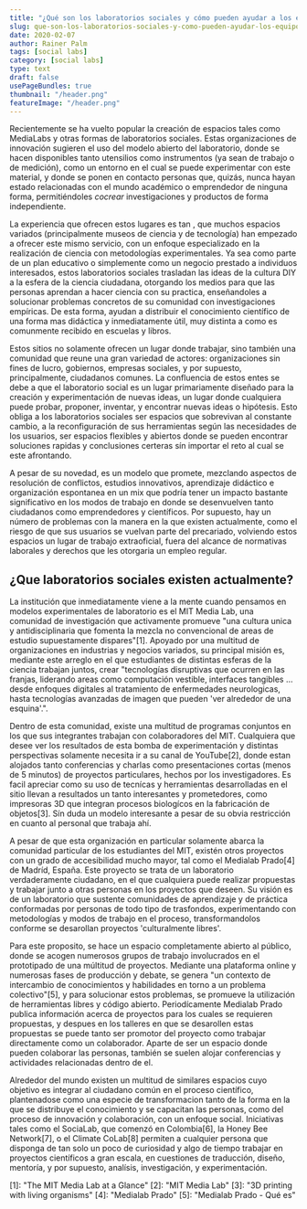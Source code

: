 ```yaml
---
title: "¿Qué son los laboratorios sociales y cómo pueden ayudar a los equipos de investigación?"
slug: que-son-los-laboratorios-sociales-y-como-pueden-ayudar-los-equipos-de-investigacion
date: 2020-02-07
author: Rainer Palm
tags: [social labs]
category: [social labs]
type: text
draft: false
usePageBundles: true
thumbnail: "/header.png"
featureImage: "/header.png"
---
```



<!-- # ¿Qué son los laboratorios sociales y cómo pueden ayudar a los equipos de investigación? -->
<!-- **Por Rainer Palm** -->



Recientemente se ha vuelto popular la creación de espacios tales como MediaLabs y otras formas de laboratorios sociales. Estas organizaciones de innovación sugieren el uso del modelo abierto del laboratorio, donde se hacen disponibles tanto utensilios como instrumentos (ya sean de trabajo o de medición), como un entorno en el cual se puede experimentar con este material, y donde se ponen en contacto personas que, quizás, nunca hayan estado relacionadas con el mundo académico o emprendedor de ninguna forma, permitiéndoles *cocrear* investigaciones y productos de forma independiente.

<!-- TEASER_END -->

La experiencia que ofrecen estos lugares es tan , que muchos espacios variados (principalmente museos de ciencia y de tecnología) han empezado a ofrecer este mismo servicio, con un enfoque especializado en la realización de ciencia con metodologías experimentales. Ya sea como parte de un plan educativo o simplemente como un negocio prestado a individuos interesados, estos laboratorios sociales trasladan las ideas de la cultura DIY a la esfera de la ciencia ciudadana, otorgando los medios para que las personas aprendan a hacer ciencia con su practica, enseñandoles a solucionar problemas concretos de su comunidad con investigaciones empíricas. De esta forma, ayudan a distribuir el conocimiento científico de una forma mas didáctica y inmediatamente útil, muy distinta a como es comunmente recibido en escuelas y libros.

Estos sitios no solamente ofrecen un lugar donde trabajar, sino también una comunidad que reune una gran variedad de actores: organizaciones sin fines de lucro, gobiernos, empresas sociales, y por supuesto, principalmente, ciudadanos comunes. La confluencia de estos entes se debe a que el laboratorio social es un lugar primariamente diseñado para la creación y experimentación de nuevas ideas, un lugar donde cualquiera puede probar, proponer, inventar, y encontrar nuevas ideas o hipótesis. Esto obliga a los laboratorios sociales ser espacios que sobrevivan al constante cambio, a la reconfiguración de sus herramientas según las necesidades de los usuarios, ser espacios flexibles y abiertos donde se pueden encontrar soluciones rapidas y conclusiones certeras sín importar el reto al cual se este afrontando.

A pesar de su novedad, es un modelo que promete, mezclando aspectos de resolución de conflictos, estudios innovativos, aprendizaje didáctico e organización espontanea en un mix que podría tener un impacto bastante significativo en los modos de trabajo en donde se desenvuelven tanto ciudadanos como emprendedores y científicos. Por supuesto, hay un número de problemas con la manera en la que existen actualmente, como el riesgo de que sus usuarios se vuelvan parte del precariado, volviendo estos espacios un lugar de trabajo extraoficial, fuera del alcance de normativas laborales y derechos que les otorgaria un empleo regular.

## ¿Que laboratorios sociales existen actualmente?

La institución que inmediatamente viene a la mente cuando pensamos en modelos experimentales de laboratorio es el MIT Media Lab, una comunidad de investigación que activamente promueve "una cultura unica y antidisciplinaria que fomenta la mezcla no convencional de areas de estudio supuestamente dispares"\[1\]. Apoyado por una multitud de organizaciones en industrias y negocios variados, su principal misión es, mediante este arreglo en el que estudiantes de distintas esferas de la ciencia trabajan juntos, crear "tecnologías disruptivas que ocurren en las franjas, liderando areas como computación vestible, interfaces tangibles ... desde enfoques digitales al tratamiento de enfermedades neurologicas, hasta tecnologías avanzadas de imagen que pueden 'ver alrededor de una esquina'.".

Dentro de esta comunidad, existe una multitud de programas conjuntos en los que sus integrantes trabajan con colaboradores del MIT. Cualquiera que desee ver los resultados de esta bomba de experimentación y distintas perspectivas solamente necesita ir a su canal de YouTube\[2\], donde estan alojados tanto conferencias y charlas como presentaciones cortas (menos de 5 minutos) de proyectos particulares, hechos por los investigadores. Es facil apreciar como su uso de tecnícas y herramientas desarrolladas en el sitio llevan a resultados un tanto interesantes y prometedores, como impresoras 3D que integran procesos biologícos en la fabricación de objetos\[3\]. Sín duda un modelo interesante a pesar de su obvia restricción en cuanto al personal que trabaja ahí.

A pesar de que esta organización en particular solamente abarca la comunidad particular de los estudiantes del MIT, existén otros proyectos con un grado de accesibilidad mucho mayor, tal como el Medialab Prado\[4\] de Madríd, España. Este proyecto se trata de un laboratorio verdaderamente ciudadano, en el que cualquiera puede realizar propuestas y trabajar junto a otras personas en los proyectos que deseen. Su visión es de un laboratorio que sustente comunidades de aprendizaje y de práctica conformadas por personas de todo tipo de trasfondos, experimentando con metodologías y modos de trabajo en el proceso, transformandolos conforme se desarollan proyectos 'culturalmente libres'.

Para este proposito, se hace un espacio completamente abierto al público, donde se acogen numerosos grupos de trabajo involucrados en el prototipado de una múltitud de proyectos. Mediante una plataforma online y numerosas fases de producción y debate, se genera "un contexto de intercambio de conocimientos y habilidades en torno a un problema colectivo"\[5\], y para solucionar estos problemas, se promueve la utilización de herramientas libres y código abierto. Periodícamente Medialab Prado publica información acerca de proyectos para los cuales se requieren propuestas, y despues en los talleres en que se desarollen estas propuestas se puede tanto ser promotor del proyecto como trabajar directamente como un colaborador. Aparte de ser un espacio donde pueden colaborar las personas, también se suelen alojar conferencias y actividades relacionadas dentro de el.

Alrededor del mundo existen un multitud de similares espacios cuyo objetivo es integrar al ciudadano común en el proceso científico, plantenadose como una especie de transformacion tanto de la forma en la que se distribuye el conocimiento y se capacitan las personas, como del proceso de innovación y colaboración, con un enfoque social. Iniciativas tales como el SociaLab, que comenzó en Colombia\[6\], la Honey Bee Network\[7\], o el Climate CoLab\[8\] permiten a cualquier persona que disponga de tan solo un poco de curiosidad y algo de tiempo trabajar en proyectos científicos a gran escala, en cuestiones de traducción, diseño, mentoría, y por supuesto, analísis, investigación, y experimentación.

\[1\]:  "The MIT Media Lab at a Glance"
\[2\]:  "MIT Media Lab"
\[3\]:  "3D printing with living organisms"
\[4\]:  "Medialab Prado"
\[5\]:  "Medialab Prado - Qué es"
